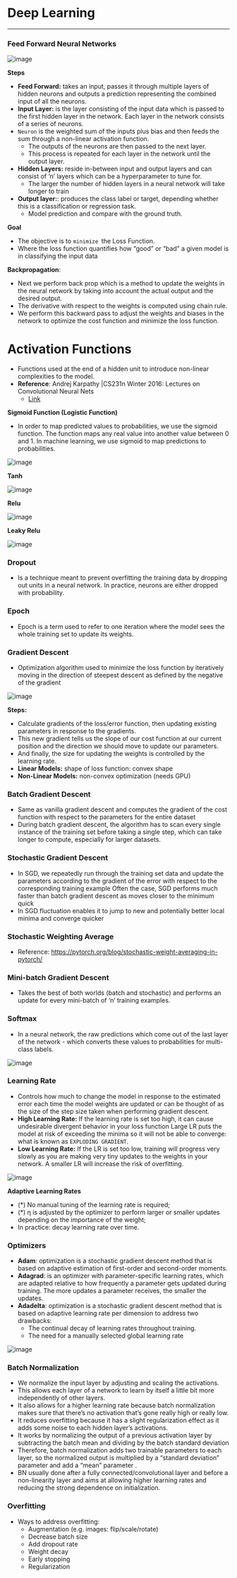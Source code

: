 # Deep Learning
______

### Feed Forward Neural Networks

![image](../assets/dnn.png)

**Steps**

- **Feed Forward:** takes an input, passes it through multiple layers of hidden neurons and outputs a prediction representing the combined input of all the neurons.
- **Input Layer:** is the layer consisting of the input data which is passed to the first hidden layer in the network. Each layer in the network consists of a series of neurons. 
- `Neuron` is the weighted sum of the inputs plus bias and then feeds the sum through a non-linear activation function. 
  - The outputs of the neurons are then passed to the next layer. 
  - This process is repeated for each layer in the network until the output layer. 
- **Hidden Layers:** reside in-between input and output layers and can consist of ‘n’ layers which can be a hyperparameter to tune for. 
  - The larger the number of hidden layers in a neural network will take longer to train
- **Output layer:**: produces the class label or target, depending whether this is a classification or regression task.
  - Model prediction and compare with the ground truth. 

**Goal**
- The objective is to `minimize `the Loss Function.
- Where the loss function quantifies how “good” or “bad” a given model is in classifying the input data 

**Backpropagation**: 
- Next we perform back prop which is a method to update the
weights in the neural network by taking into account the actual output and the
desired output. 
- The derivative with respect to the weights is computed using chain rule. 
- We perform this backward pass to adjust the weights and biases in the network to optimize the cost function and minimize the loss function. 

# Activation Functions 

- Functions used at the end of a hidden unit to introduce non-linear
  complexities to the model.
- **Reference**: Andrej Karpathy |CS231n Winter 2016: Lectures on Convolutional Neural Nets
  - [Link](https://www.youtube.com/watch?v=NfnWJUyUJYU&list=PLkt2uSq6rBVctENoVBg1TpCC7OQi31AlC)

**Sigmoid Function (Logistic Function)**

- In order to map predicted values to probabilities, we use the sigmoid function. The function maps any real value into another value between 0 and 1. In machine learning, we use sigmoid to map predictions to probabilities.

![image](../assets/sigmoid.png)

**Tanh**

![image](../assets/tanh.png)

**Relu**

![image](../assets/relu.png)

**Leaky Relu**

![image](../assets/leaky_relu.png)


### Dropout
- Is a technique meant to prevent overfitting the training data by dropping out units in a neural network. In practice, neurons are either dropped with probability.

### Epoch
- Epoch is a term used to refer to one iteration where the model sees the whole training set to update its weights.

### Gradient Descent

- Optimization algorithm used to minimize the loss function by iteratively moving in the direction of steepest descent as defined by the negative of the gradient

![image](../assets/gradient_descent.png)

**Steps:**
- Calculate gradients of the loss/error function, then updating existing parameters in response to the gradients.
- This new gradient tells us the slope of our cost function at our current position and the direction we should move to update our parameters. 
- And finally, the size for updating the weights is controlled by the learning rate.
- **Linear Models:** shape of loss function: convex shape
- **Non-Linear Models:** non-convex optimization (needs GPU)

### Batch Gradient Descent
- Same as vanilla gradient descent and computes the gradient of the cost function with respect to the parameters for the entire dataset
- During batch gradient descent, the algorithm has to scan every single instance of the training set before taking a single step, which can take longer to compute, especially for larger datasets.
  
### Stochastic Gradient Descent
- In SGD, we repeatedly run through the training set data and update the parameters according to the gradient of the error with respect to the corresponding training example
Often the case, SGD performs much faster than batch gradient descent as moves closer to the minimum quick
- In SGD fluctuation enables it to jump to new and potentially better local minima and converge quicker

### Stochastic Weighting Average
- Reference: https://pytorch.org/blog/stochastic-weight-averaging-in-pytorch/

### Mini-batch Gradient Descent 
- Takes the best of both worlds (batch and stochastic) and performs an update for every mini-batch of  ‘n’ training examples.
  
### Softmax 

- In a neural network, the raw predictions which come out of the last layer of the network - which converts these values to probabilities for multi-class labels. 

![image](../assets/softmax_sigmoid.png)

### Learning Rate
- Controls how much to change the model in response to the estimated error each time the model weights are updated or can be thought of as the size of the step size taken when performing gradient descent. 
- **High Learning Rate:** If the learning rate is set too high, it can cause undesirable divergent behavior in your loss function
Large LR puts the model at risk of exceeding the minima so it will not be able to converge: what is known as `EXPLODING GRADIENT`.
- **Low Learning Rate:** If the LR is set too low, training will progress very slowly as you are making very tiny updates to the weights in your network. A smaller LR will increase the risk of overfitting.

![image](../assets/learning_rate.png)

**Adaptive Learning Rates**
- (*) No manual tuning of the learning rate is required;
- (*) η is adjusted by the optimizer to perform larger or smaller updates depending on the importance of the weight;
- In practice: decay learning rate over time. 

### Optimizers

- **Adam**: optimization is a stochastic gradient descent method that is based on adaptive estimation of first-order and second-order moments.
- **Adagrad**: is an optimizer with parameter-specific learning rates, which are adapted relative to how frequently a parameter gets updated during training. The more updates a parameter receives, the smaller the updates.
- **Adadelta**: optimization is a stochastic gradient descent method that is based on adaptive learning rate per dimension to address two drawbacks:
  - The continual decay of learning rates throughout training.
  - The need for a manually selected global learning rate

![image](../assets/optimizers.png)

### Batch Normalization

- We normalize the input layer by adjusting and scaling the activations. 
- This allows each layer of a network to learn by itself a little bit more independently of other layers.
- It also allows for a higher learning rate because batch normalization makes sure that there’s no activation that’s gone really high or really low.
- It reduces overfitting because it has a slight regularization effect as it adds some noise to each hidden layer’s activations.
- It works by normalizing the output of a previous activation layer by subtracting the batch mean and dividing by the batch standard deviation
- Therefore, batch normalization adds two trainable parameters to each layer, so the normalized output is multiplied by a “standard deviation” parameter  and add a “mean” parameter .
- BN usually done after a fully connected/convolutional layer and before a non-linearity layer and aims at allowing higher learning rates and reducing the strong dependence on initialization.


### Overfitting
- Ways to address overfitting:
  - Augmentation (e.g. images: flip/scale/rotate)
  - Decrease batch size
  - Add dropout rate 
  - Weight decay 
  - Early stopping
  - Regularization 
